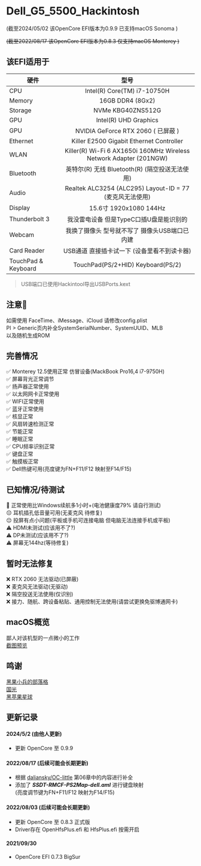 # Dell_G5_5500_Hackintosh  

(截至2024/05/02 该OpenCore EFI版本为0.9.9 已支持macOS Sonoma )

~~(截至2022/08/17 该OpenCore EFI版本为0.8.3 仅支持macOS Monterey )~~

## 该EFI适用于
|硬件|型号|
|-|:-------:|
|CPU|Intel(R) Core(TM) i7-10750H|
|Memory|16GB DDR4 (8Gx2)|
|Storage|NVMe KBG40ZNS512G|
|GPU|Intel(R) UHD Graphics|
|GPU|NVIDIA GeForce RTX 2060 ( 已屏蔽 ) |
|Ethernet|Killer E2500 Gigabit Ethernet Controller|
|WLAN|Killer(R) Wi-Fi 6 AX1650i 160MHz Wireless Network Adapter (201NGW)|
|Bluetooth|英特尔(R) 无线 Bluetooth(R) (隔空投送无法使用)|
|Audio|Realtek ALC3254 (ALC295) Layout-ID = 77 (麦克风无法使用)|
|Display|15.6寸 1920x1080 144Hz|
|Thunderbolt 3|我没雷电设备 但是TypeC口插U盘是能识别的|
|Webcam|我换了摄像头 型号就不写了 摄像头USB端口已内建|
|Card Reader|USB通道 直接插卡试一下 (设备里看不到读卡器)|
|TouchPad & Keyboard|TouchPad(PS/2+HID) Keyboard(PS/2)|
>  USB端口已使用Hackintool导出USBPorts.kext

## 注意🤖
如需使用 FaceTime、iMessage、iCloud 请修改config.plist  
PI > Generic页内补全SystemSerialNumber、SystemUUID、MLB  
以及随机生成ROM

## 完善情况
✅ Monterey 12.5使用正常 仿冒设备(MackBook Pro16,4 i7-9750H)   
✅ 屏幕背光正常调节  
✅ 扬声器正常使用  
✅ 以太网网卡正常使用  
✅ WIFI正常使用  
✅ 蓝牙正常使用  
✅ 核显正常  
✅ 风扇转速检测正常  
✅ 节能正常  
✅ 睡眠正常  
✅ CPU频率识别正常  
✅ 键盘正常  
✅ 触摸板正常  
✅ Dell热键可用(亮度键为FN+F11/F12 映射至F14/F15)  

## 已知情况/待测试
🤔 正常使用比Windows续航多1小时+(电池健康度79% 请自行测试)  
😔 耳机插孔低音量可用(无麦克风 待修复)  
😔 投屏有点小问题(平板或手机可连接电脑 但电脑无法连接手机或平板)  
⚠️ HDMI未测试(应该用不了?)  
⚠️ DP未测试(应该用不了?)  
⚠️ 屏幕无144hz(等待修复)  

## 暂时无法修复
❌ RTX 2060 无法驱动(已屏蔽)  
❌ 麦克风无法驱动(无驱动)  
❌ 隔空投送无法使用(仅识别)  
❌ 接力、随航、跨设备粘贴、通用控制无法使用(请尝试更换免驱博通网卡)

## macOS概览 
鄙人对该机型的一点微小的工作  
[截图预览](Image/Preview.md)

## 鸣谢
[黑果小兵的部落格](https://blog.daliansky.net/)  
[国光](https://www.sqlsec.com/)  
[黑苹果星球](https://heipg.cn/)

## 更新记录

#### 2024/5/2 (由他人更新)

* 更新 OpenCore 至 0.9.9

#### 2022/08/17 (后续可能会长期更新)

* 根据 [daliansky/OC-little](https://github.com/daliansky/OC-little) 第06章中的内容进行补全
* 添加了 ***SSDT-RMCF-PS2Map-dell.aml*** 进行键盘映射  
(亮度调节键为FN+F11/F12 映射为F14/F15)

#### 2022/08/03 (后续可能会长期更新)
* 更新 OpenCore 至 0.8.3 正式版
* Driver存在 OpenHfsPlus.efi 和 HfsPlus.efi 按需开启

#### 2021/09/30 
* OpenCore EFI 0.7.3 BigSur
